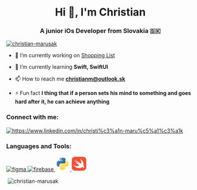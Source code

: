 <h1 align="center">Hi 👋, I'm Christian</h1>
<h3 align="center">A junior iOs Developer from Slovakia 🇸🇰</h3>

<p align="left"> <a href="https://github.com/ryo-ma/github-profile-trophy"><img src="https://github-profile-trophy.vercel.app/?username=christian-marusak" alt="christian-marusak" /></a> </p>

- 🔭 I’m currently working on [Shopping List](https://github.com/kiko22223/ShoppingList)

- 🌱 I’m currently learning **Swift, SwiftUI**

- 📫 How to reach me **christianm@outlook.sk**

- ⚡ Fun fact **I thing that if a person sets his mind to something and goes hard after it, he can achieve anything**

<h3 align="left">Connect with me:</h3>
<p align="left">
<a href="https://www.linkedin.com/in/christi%c3%a1n-maru%c5%a1%c3%a1k" target="blank"><img align="center" src="https://raw.githubusercontent.com/rahuldkjain/github-profile-readme-generator/master/src/images/icons/Social/linked-in-alt.svg" alt="https://www.linkedin.com/in/christi%c3%a1n-maru%c5%a1%c3%a1k" height="30" width="40" /></a>
</p>

<h3 align="left">Languages and Tools:</h3>
<p align="left"> <a href="https://www.figma.com/" target="_blank" rel="noreferrer"> <img src="https://www.vectorlogo.zone/logos/figma/figma-icon.svg" alt="figma" width="40" height="40"/> </a> <a href="https://firebase.google.com/" target="_blank" rel="noreferrer"> <img src="https://www.vectorlogo.zone/logos/firebase/firebase-icon.svg" alt="firebase" width="40" height="40"/> </a> <a href="https://www.python.org" target="_blank" rel="noreferrer"> <img src="https://raw.githubusercontent.com/devicons/devicon/master/icons/python/python-original.svg" alt="python" width="40" height="40"/> </a> <a href="https://developer.apple.com/swift/" target="_blank" rel="noreferrer"> <img src="https://raw.githubusercontent.com/devicons/devicon/master/icons/swift/swift-original.svg" alt="swift" width="40" height="40"/> </a> </p>

<p>&nbsp;<img align="center" src="https://github-readme-stats.vercel.app/api?username=christian-marusak&show_icons=true&locale=en" alt="christian-marusak" /></p>
